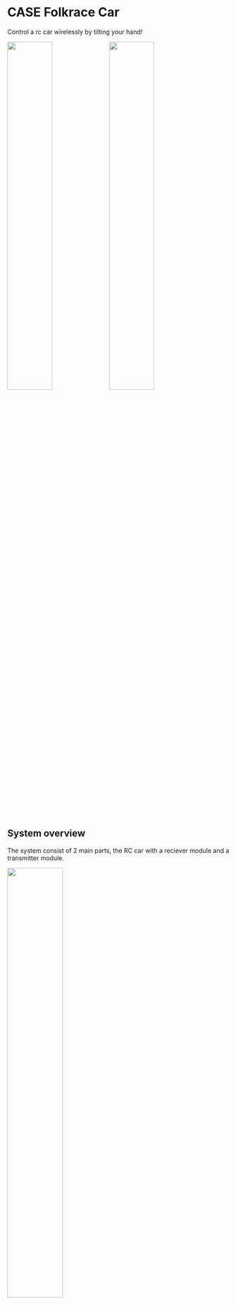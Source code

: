 # CASE Folkrace Car

Control a rc car wirelessly by tilting your hand!

<img src="images/complete.JPG" width="45%" />
<img src="images/front.JPG" width="45%" />

## System overview
The system consist of 2 main parts, the RC car with a reciever module and a transmitter module.

<img src="images/receiver.JPG" width="50%" />

The reciever module is an Arduino Nano, NRF24L01+ (wireless transceiver) and 2x3 pin headers on a perfboard. It connects to the ESC and Servo via the two pin headers. The ESC supplies 5V to the Arduino and the Servo. The Arduino supplies control signals to the ESC and the Servo.

<img src="images/transmitter.JPG" width="50%" />

The transmitter module consists of a Arduino nano, NRF24L01+, MPU6050 (IMU, accelerometer + gyroscope) a voltage regulator (buck) on a perfboard inside a 3D printed case with a acrylic panel on top. 

## How do you use it?
<b>Step 1</b>

Connect both ESC and Servo to the reciever perfboard on the rc car.
Connect a 2s LiPo battery to the rc car and power it on.
The car should beep a few times and then turn the wheels to a forward drive and stand still.

<b>Step 2</b>

Strap the transmitter box on top of your hand with the veclro strap.

Turn on transmitter by plugging in the battery in the JST connector.

Place your hand so that your palm faces, the MCU will start talking with the IMU, setting it up and calibrating.

After about 3s the system is ready and you can tilt your hand to control the car.

<img src="images/vel_dir.JPG" width="50%" />

Tilt your hand forward to accelerate and backwards to decelerate. In order to reverse you have to go to normal position, backwards, then normal and then backwards again.

Tilt your hand to the right or left to turn. 

## How does it work?
We use the gravity vector on X and Y axis to determine how to accelerate/decelerate and turn.
Take a look at the code (it has alot of comments) if you are interested to see the inner workings. 

## Creating more
The files for the box and panel are in the hardware folder. (STL, STEP, F3D, DXF)

## Development
The plattformio project contains personal VS code tasks for uploading and monitoring both devices with a single button click. 
You will have to edit them for them to work on your system. 